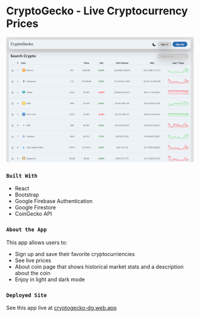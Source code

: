 # CryptoGecko - Live Cryptocurrency Prices

![Screenshot of index page](/public/pageScreenShot.png)

### `Built With`

* React
* Bootstrap
* Google Firebase Authentication
* Google Firestore
* CoinGecko API

### `About the App`

This app allows users to:
* Sign up and save their favorite cryptocurriencies
* See live prices
* About coin page that shows historical market stats and a description about the coin
* Enjoy in light and dark mode

### `Deployed Site`

See this app live at [cryptogecko-dg.web.app](https://cryptogecko-dg.web.app)
